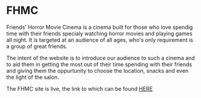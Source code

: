 # FHMC
Friends' Horror Movie Cinema is a cinema built for those who love spendig time with their friends specialy watching horror movies and playing games all night. It is targeted at an audience of all ages, who's only requirement is a group of great friends.

The intent of the  website is to introduce our audience to such a cinema and to aid them in getting the most out of their time spending with their friends and giving them the oppurtunity to choose the location, snacks and even the light of the salon.


The FHMC site is live, the link to which can be found [HERE](https://zabeenasherzoie.github.io/first-project-FHMC/)